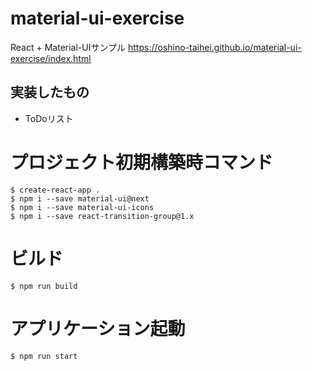 # material-ui-exercise
React + Material-UIサンプル
https://oshino-taihei.github.io/material-ui-exercise/index.html
## 実装したもの
* ToDoリスト

# プロジェクト初期構築時コマンド
```
$ create-react-app .
$ npm i --save material-ui@next
$ npm i --save material-ui-icons
$ npm i --save react-transition-group@1.x
```

# ビルド
```
$ npm run build
```

# アプリケーション起動
```
$ npm run start
```
